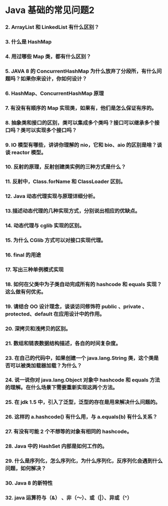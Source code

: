 # Java 基础的常见问题2

### 2. ArrayList 和 LinkedList 有什么区别？





### 3. 什么是 HashMap



### 4. 用过哪些 Map 类，都有什么区别？



### 5. JAVA 8 的 ConcurrentHashMap 为什么放弃了分段所，有什么问题吗？如果你来设计，你如何设计？



### 6. HashMap、ConcurrentHashMap 原理



### 7. 有没有有顺序的 Map 实现类，如果有，他们是怎么保证有序的。



### 8. 抽象类和接口的区别，类可以集成多个类吗？接口可以继承多个接口吗？类可以实现多个接口吗？



### 9. IO 模型有哪些，讲讲你理解的 nio，它和 bio、aio 的区别是啥？谈谈 reactor 模型。



### 10. 反射的原理，反射创建类实例的三种方式是什么？



### 11. 反射中，Class.forName 和 ClassLoader 区别。



### 12. Java 动态代理实现与原理详细分析。



### 13.描述动态代理的几种实现方式，分别说出相应的优缺点。



### 14. 动态代理与 cglib 实现的区别。



### 15. 为什么 CGlib 方式可以对接口实现代理。



### 16. final 的用途



### 17. 写出三种单例模式实现



### 18. 如何在父类中为子类自动完成所有的 hashcode 和 equals 实现？这么做有何优劣。



### 19. 请结合 OO 设计理念，谈谈访问修饰符 public 、private 、protected、default 在应用设计中的作用。



### 20. 深拷贝和浅拷贝的区别。



### 21. 数组和链表数据结构描述，各自的时间复杂度。





### 23. 在自己的代码中，如果创建一个 java.lang.String 类，这个类是否可以被类加载器加载？为什么？



### 24. 说一说你对 java.lang.Object 对象中 hashcode 和 equals 方法的理解。在什么场景下需要重新实现这两个方法。



### 25. 在 jdk 1.5 中，引入了泛型，泛型的存在是用来解决什么问题的。



### 26. 这样的 a.hashcode() 有什么用，与 a.equals(b) 有什么关系？



### 27. 有没有可能 2 个不想等的对象有相同的 hashcode。



### 28. Java 中的 HashSet 内部是如何工作的。



### 29. 什么是序列化，怎么序列化，为什么序列化，反序列化会遇到什么问题，如何解决？



### 30. Java 8 的新特性



### 32. java 运算符与（&） 、非（～）、或（|）、异或（^）



